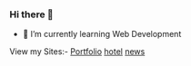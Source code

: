### Hi there 👋
- 🌱 I’m currently learning Web Development
<!--
**kaustubh-555/kaustubh-555** is a ✨ _special_ ✨ repository because its `README.md` (this file) appears on your GitHub profile.

Here are some ideas to get you started:

- 🔭 I’m currently working on ...
- 🌱 I’m currently learning ...
- 👯 I’m looking to collaborate on ...
- 🤔 I’m looking for help with ...
- 💬 Ask me about ...
- 📫 How to reach me: ...
- 😄 Pronouns: ...
- ⚡ Fun fact: ...
-->
<html>
 <head>
   <link rel="stylesheet" href="style.css">  
 </head>
  <body>
View my Sites:-
  <a href="https://kaustubh-555.github.io/Portfolio/">Portfolio</a >
  <a href="https://kaustubh-555.github.io/hotel-website/">hotel</a >
  <a href="https://kaustubh-555.github.io/News-Site/">news</a >
   <body>
 </html>

